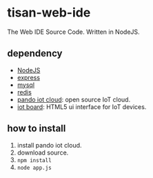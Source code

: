 # tisan-web-ide
The Web IDE Source Code. Written in NodeJS.

## dependency
* [NodeJS](nodejs.org)
* [express](http://expressjs.com/)
* [mysql](http://www.mysql.com/)
* [redis](http://http://redis.io/)
* [pando iot cloud](https://github.com/PandoCloud/pando-cloud): open source IoT cloud.
* [iot board](https://github.com/ruizeng/iot-board): HTML5 ui interface for IoT devices.

## how to install
1. install pando iot cloud.
2. download source.
3. `npm install`
4. `node app.js`
